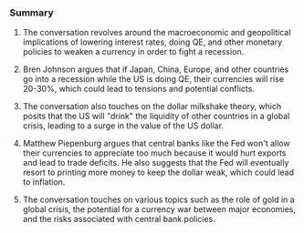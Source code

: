 ### Summary

1. The conversation revolves around the macroeconomic and geopolitical
implications of lowering interest rates, doing QE, and other monetary policies
to weaken a currency in order to fight a recession.

2. Bren Johnson argues that if Japan, China, Europe, and other countries go
into a recession while the US is doing QE, their currencies will rise 20-30%,
which could lead to tensions and potential conflicts.

3. The conversation also touches on the dollar milkshake theory, which posits
that the US will "drink" the liquidity of other countries in a global crisis,
leading to a surge in the value of the US dollar.

4. Matthew Piepenburg argues that central banks like the Fed won't allow
their currencies to appreciate too much because it would hurt exports and
lead to trade deficits. He also suggests that the Fed will eventually resort
to printing more money to keep the dollar weak, which could lead to inflation.

5. The conversation touches on various topics such as the role of gold in
a global crisis, the potential for a currency war between major economies,
and the risks associated with central bank policies.
